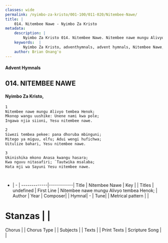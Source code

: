 ```yaml
---
classes: wide
permalink: /nyimbo-za-kristo/001-100/011-020/Nitembee-Nawe/
title: |
    014. Nitembee Nawe - Nyimbo Za Kristo
metadata:
    description: |
        Nyimbo Za Kristo 014. Nitembee Nawe. Nitembee nawe mungu Alivyo tembea Henok; Mkonop wangu uushike: Unene nami kwa pole; Ingawa njia siioni, Yesu nitembee nawe.  
    keywords:  |
        Nyimbo Za Kristo, adventhymnals, advent hymnals, Nitembee Nawe, Nitembee nawe mungu Alivyo tembea Henok;. 
    author: Brian Onang'o
---
```


#### Advent Hymnals
## 014. NITEMBEE NAWE
####  Nyimbo Za Kristo,

```txt
1
Nitembee nawe mungu Alivyo tembea Henok;
Mkonop wangu uushike: Unene nami kwa pole;
Ingawa njia siioni, Yesu nitembee nawe.

2
Siwezi tembea pekee: pana dhoruba mbinguni;
Mitego ya miguu, elfu; Adui wengi hufichwa;
Uitulize bahari, Yesu nitembee nawe.

3
Ukinishika mkono Anasa kwangu hasara;
Kwa nguvu nitasafiri; `Tautwika msalaba;
Hata mji wa Sayuni Yesu nitembee nawe.




```

- |   -  |
-------------|------------|
Title | Nitembee Nawe |
Key |  |
Titles | undefined |
First Line | Nitembee nawe mungu Alivyo tembea Henok; |
Author | 
Year | 
Composer| |
Hymnal|  - |
Tune|  |
Metrical pattern | |
# Stanzas |  |
Chorus |  |
Chorus Type |  |
Subjects | |
Texts |  |
Print Texts | 
Scripture Song |  |
    
